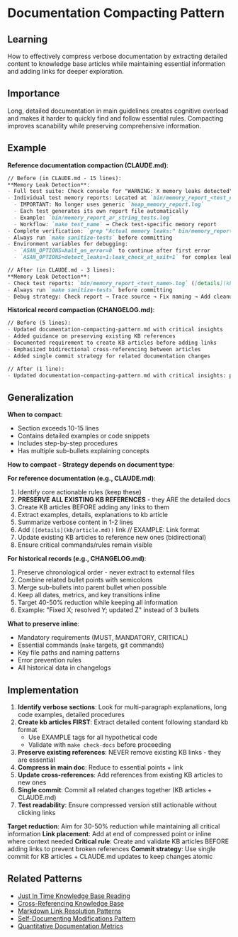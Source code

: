 # Documentation Compacting Pattern

## Learning
How to effectively compress verbose documentation by extracting detailed content to knowledge base articles while maintaining essential information and adding links for deeper exploration.

## Importance
Long, detailed documentation in main guidelines creates cognitive overload and makes it harder to quickly find and follow essential rules. Compacting improves scanability while preserving comprehensive information.

## Example
**Reference documentation compaction (CLAUDE.md)**:
```markdown
// Before (in CLAUDE.md - 15 lines):
**Memory Leak Detection**:
- Full test suite: Check console for "WARNING: X memory leaks detected"
- Individual test memory reports: Located at `bin/memory_report_<test_name>.log`
  - IMPORTANT: No longer uses generic `heap_memory_report.log`
  - Each test generates its own report file automatically
  - Example: `bin/memory_report_ar_string_tests.log`
  - Workflow: `make test_name` → Check test-specific memory report
- Complete verification: `grep "Actual memory leaks:" bin/memory_report_*.log | grep -v "0 (0 bytes)"`
- Always run `make sanitize-tests` before committing
- Environment variables for debugging:
  - `ASAN_OPTIONS=halt_on_error=0` to continue after first error
  - `ASAN_OPTIONS=detect_leaks=1:leak_check_at_exit=1` for complex leaks

// After (in CLAUDE.md - 3 lines):
**Memory Leak Detection**:
- Check test reports: `bin/memory_report_<test_name>.log` ([details](kb/memory-leak-detection-workflow.md))
- Always run `make sanitize-tests` before committing
- Debug strategy: Check report → Trace source → Fix naming → Add cleanup ([details](kb/memory-debugging-comprehensive-guide.md))
```

**Historical record compaction (CHANGELOG.md)**:
```markdown
// Before (5 lines):
- Updated documentation-compacting-pattern.md with critical insights
- Added guidance on preserving existing KB references
- Documented requirement to create KB articles before adding links
- Emphasized bidirectional cross-referencing between articles
- Added single commit strategy for related documentation changes

// After (1 line):
- Updated documentation-compacting-pattern.md with critical insights: preserving KB references, create-before-link, bidirectional cross-referencing, single commit strategy
```

## Generalization
**When to compact**:
- Section exceeds 10-15 lines
- Contains detailed examples or code snippets
- Includes step-by-step procedures
- Has multiple sub-bullets explaining concepts

**How to compact - Strategy depends on document type**:

**For reference documentation (e.g., CLAUDE.md)**:
1. Identify core actionable rules (keep these)
2. **PRESERVE ALL EXISTING KB REFERENCES** - they ARE the detailed docs
3. Create KB articles BEFORE adding any links to them
4. Extract examples, details, explanations to kb article
5. Summarize verbose content in 1-2 lines
6. Add `([details](kb/article.md))` link // EXAMPLE: Link format
7. Update existing KB articles to reference new ones (bidirectional)
8. Ensure critical commands/rules remain visible

**For historical records (e.g., CHANGELOG.md)**:
1. Preserve chronological order - never extract to external files
2. Combine related bullet points with semicolons
3. Merge sub-bullets into parent bullet when possible
4. Keep all dates, metrics, and key transitions inline
5. Target 40-50% reduction while keeping all information
6. Example: "Fixed X; resolved Y; updated Z" instead of 3 bullets

**What to preserve inline**:
- Mandatory requirements (MUST, MANDATORY, CRITICAL)
- Essential commands (`make` targets, git commands)
- Key file paths and naming patterns
- Error prevention rules
- All historical data in changelogs

## Implementation
1. **Identify verbose sections**: Look for multi-paragraph explanations, long code examples, detailed procedures
2. **Create kb articles FIRST**: Extract detailed content following standard kb format
   - Use EXAMPLE tags for all hypothetical code
   - Validate with `make check-docs` before proceeding
3. **Preserve existing references**: NEVER remove existing KB links - they are essential
4. **Compress in main doc**: Reduce to essential points + link
5. **Update cross-references**: Add references from existing KB articles to new ones
6. **Single commit**: Commit all related changes together (KB articles + CLAUDE.md)
7. **Test readability**: Ensure compressed version still actionable without clicking links

**Target reduction**: Aim for 30-50% reduction while maintaining all critical information
**Link placement**: Add at end of compressed point or inline where context needed
**Critical rule**: Create and validate KB articles BEFORE adding links to prevent broken references
**Commit strategy**: Use single commit for KB articles + CLAUDE.md updates to keep changes atomic

## Related Patterns
- [Just In Time Knowledge Base Reading](just-in-time-kb-reading.md)
- [Cross-Referencing Knowledge Base](cross-referencing-knowledge-base.md)
- [Markdown Link Resolution Patterns](markdown-link-resolution-patterns.md)
- [Self-Documenting Modifications Pattern](self-documenting-modifications-pattern.md)
- [Quantitative Documentation Metrics](quantitative-documentation-metrics.md)